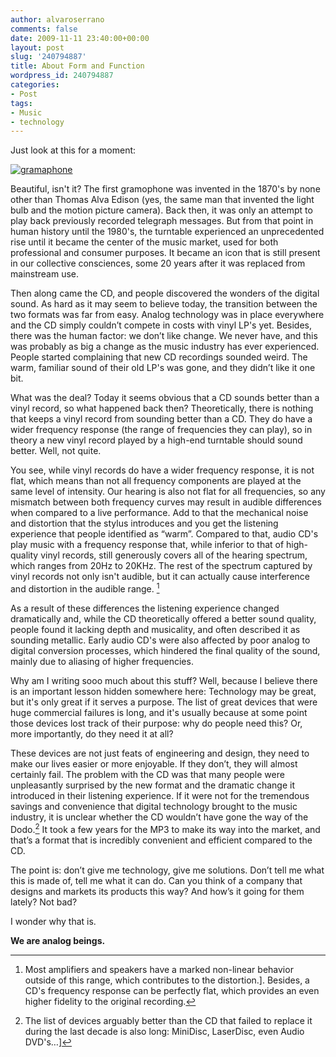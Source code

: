 ```yaml
---
author: alvaroserrano
comments: false
date: 2009-11-11 23:40:00+00:00
layout: post
slug: '240794887'
title: About Form and Function
wordpress_id: 240794887
categories:
- Post
tags:
- Music
- technology
---
```


Just look at this for a moment:

[![gramaphone](http://farm3.static.flickr.com/2727/4070099652_834e823206.jpg)](http://www.flickr.com/photos/44085028@N03/4070099652/)

Beautiful, isn't it? The first gramophone was invented in the 1870's by none other than Thomas Alva Edison (yes, the same man that invented the light bulb and the motion picture camera). Back then, it was only an attempt to play back previously recorded telegraph messages. But from that point in human history until the 1980's, the turntable experienced an unprecedented rise until it became the center of the music market, used for both professional and consumer purposes. It became an icon that is still present in our collective consciences, some 20 years after it was replaced from mainstream use.

Then along came the CD, and people discovered the wonders of the digital sound. As hard as it may seem to believe today, the transition between the two formats was far from easy. Analog technology was in place everywhere and the CD simply couldn’t compete in costs with vinyl LP's yet. Besides, there was the human factor: we don’t like change. We never have, and this was probably as big a change as the music industry has ever experienced. People started complaining that new CD recordings sounded weird. The warm, familiar sound of their old LP's was gone, and they didn’t like it one bit.

What was the deal? Today it seems obvious that a CD sounds better than a vinyl record, so what happened back then? Theoretically, there is nothing that keeps a vinyl record from sounding better than a CD. They do have a wider frequency response (the range of frequencies they can play), so in theory a new vinyl record played by a high-end turntable should sound better. Well, not quite.

You see, while vinyl records do have a wider frequency response, it is not flat, which means than not all frequency components are played at the same level of intensity. Our hearing is also not flat for all frequencies, so any mismatch between both frequency curves may result in audible differences when compared to a live performance. Add to that the mechanical noise and distortion that the stylus introduces and you get the listening experience that people identified as “warm”. Compared to that, audio CD's play music with a frequency response that, while inferior to that of high-quality vinyl records, still generously covers all of the hearing spectrum, which ranges from 20Hz to 20KHz. The rest of the spectrum captured by vinyl records not only isn't audible, but it can actually cause interference and distortion in the audible range. [^1] 

[^1]: Most amplifiers and speakers have a marked non-linear behavior outside of this range, which contributes to the distortion.]. Besides, a CD's frequency response can be perfectly flat, which provides an even higher fidelity to the original recording.

As a result of these differences the listening experience changed dramatically and, while the CD theoretically offered a better sound quality, people found it lacking depth and musicality, and often described it as sounding metallic. Early audio CD's were also affected by poor analog to digital conversion processes, which hindered the final quality of the sound, mainly due to aliasing of higher frequencies.

Why am I writing sooo much about this stuff? Well, because I believe there is an important lesson hidden somewhere here: Technology may be great, but it's only great if it serves a purpose. The list of great devices that were huge commercial failures is long, and it's usually because at some point those devices lost track of their purpose: why do people need this? Or, more importantly, do they need it at all?

These devices are not just feats of engineering and design, they need to make our lives easier or more enjoyable. If they don’t, they will almost certainly fail. The problem with the CD was that many people were unpleasantly surprised by the new format and the dramatic change it introduced in their listening experience. If it were not for the tremendous savings and convenience that digital technology brought to the music industry, it is unclear whether the CD wouldn’t have gone the way of the Dodo.[^2] It took a few years for the MP3 to make its way into the market, and that’s a format that is incredibly convenient and efficient compared to the CD.

[^2]: The list of devices arguably better than the CD that failed to replace it during the last decade is also long: MiniDisc, LaserDisc, even Audio DVD's…]

The point is: don’t give me technology, give me solutions. Don’t tell me what this is made of, tell me what it can do. Can you think of a company that designs and markets its products this way? And how’s it going for them lately? Not bad?

I wonder why that is.

**We are analog beings.**

